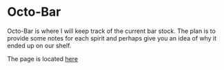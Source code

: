 Octo-Bar
========

Octo-Bar is where I will keep track of the current bar stock.  The plan is to provide some notes for each spirit and perhaps give you an idea of why it ended up on our shelf.

The page is located [here](http://ajjimenez.github.io/Octo-Bar)